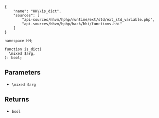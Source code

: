 ``` yamlmeta
{
    "name": "HH\\is_dict",
    "sources": [
        "api-sources/hhvm/hphp/runtime/ext/std/ext_std_variable.php",
        "api-sources/hhvm/hphp/hack/hhi/functions.hhi"
    ]
}
```




``` Hack
namespace HH;

function is_dict(
  \mixed $arg,
): bool;
```




## Parameters




+ ` \mixed $arg `




## Returns




* ` bool `
<!-- HHAPIDOC -->
